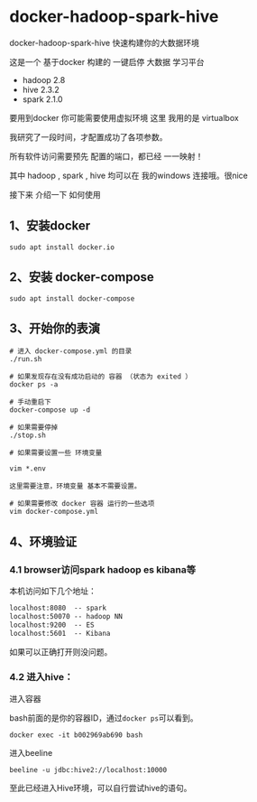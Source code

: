 # docker-hadoop-spark-hive

docker-hadoop-spark-hive 快速构建你的大数据环境

这是一个 基于docker 构建的 一键启停 大数据 学习平台

- hadoop 2.8
- hive 2.3.2
- spark 2.1.0

要用到docker 你可能需要使用虚拟环境 这里 我用的是 virtualbox 

我研究了一段时间，才配置成功了各项参数。

所有软件访问需要预先 配置的端口，都已经 一一映射！

其中 hadoop , spark , hive 均可以在 我的windows 连接哦。很nice

接下来 介绍一下 如何使用

## 1、安装docker 

```shell
sudo apt install docker.io
```

## 2、安装 docker-compose

```shell
sudo apt install docker-compose
```

## 3、开始你的表演

```shell
# 进入 docker-compose.yml 的目录
./run.sh

# 如果发现存在没有成功启动的 容器 （状态为 exited ）
docker ps -a

# 手动重启下
docker-compose up -d 

# 如果需要停掉
./stop.sh

# 如果需要设置一些 环境变量

vim *.env

这里需要注意，环境变量 基本不需要设置。

# 如果需要修改 docker 容器 运行的一些选项
vim docker-compose.yml

```

## 4、环境验证
### 4.1 browser访问spark hadoop es kibana等

本机访问如下几个地址：

```tex
localhost:8080	-- spark
localhost:50070 -- hadoop NN
localhost:9200	-- ES
localhost:5601	-- Kibana
```

如果可以正确打开则没问题。

### 4.2 进入hive：

进入容器

bash前面的是你的容器ID，通过`docker ps`可以看到。

```shell
docker exec -it b002969ab690 bash
```

进入beeline

```shell
beeline -u jdbc:hive2://localhost:10000
```
至此已经进入Hive环境，可以自行尝试hive的语句。
